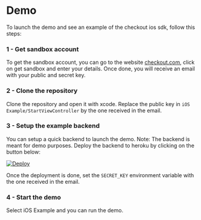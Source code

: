 #  Demo

To launch the demo and see an example of the checkout ios sdk, follow this steps:

### 1 - Get sandbox account

To get the sandbox account, you can go to the website [checkout.com](checkout.com), click on get sandbox and enter your details.
Once done, you will receive an email with your public and secret key.

### 2 - Clone the repository

Clone the repository and open it with xcode. Replace the public key in `iOS Example/StartViewController`  by the one received in the email.

### 3 - Setup the example backend

You can setup a quick backend to launch the demo. Note: The backend is meant for demo purposes.
Deploy the backend to heroku by clicking on the button below:

[![Deploy](https://www.herokucdn.com/deploy/button.svg)](https://github.com/floriel-fedry-cko/just-another-test)

Once the deployment is done, set the `SECRET_KEY` environment variable with the one received in the email.

### 4 - Start the demo

Select iOS Example and you can run the demo.
